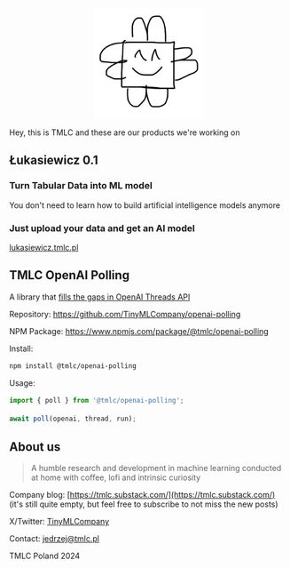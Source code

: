 <p align="center"><img width="200" src="logo.jpg" alt="Tiny Machine Learning Company"></p>


Hey, this is TMLC and these are our products we're working on

## Łukasiewicz 0.1

### Turn Tabular Data into ML model

You don't need to learn how to build artificial intelligence models anymore

### Just upload your data and get an AI model

[lukasiewicz.tmlc.pl](https://lukasiewicz.tmlc.pl)

## TMLC OpenAI Polling

A library that [fills the gaps in OpenAI Threads API](https://platform.openai.com/docs/assistants/how-it-works/polling-for-updates)

Repository: https://github.com/TinyMLCompany/openai-polling

NPM Package: https://www.npmjs.com/package/@tmlc/openai-polling

Install:
```bash
npm install @tmlc/openai-polling
```

Usage:
```ts
import { poll } from '@tmlc/openai-polling';

await poll(openai, thread, run);
```

## About us
> A humble research and development in machine learning conducted at home with coffee, lofi and intrinsic curiosity

Company blog: [https://tmlc.substack.com/](https://tmlc.substack.com/) (it's still quite empty, but feel free to subscribe to not miss the new posts)

X/Twitter: [TinyMLCompany](https://x.com/tinymlcompany)

Contact: [jedrzej@tmlc.pl](mailto:jedrzej@tmlc.pl)

TMLC Poland 2024
